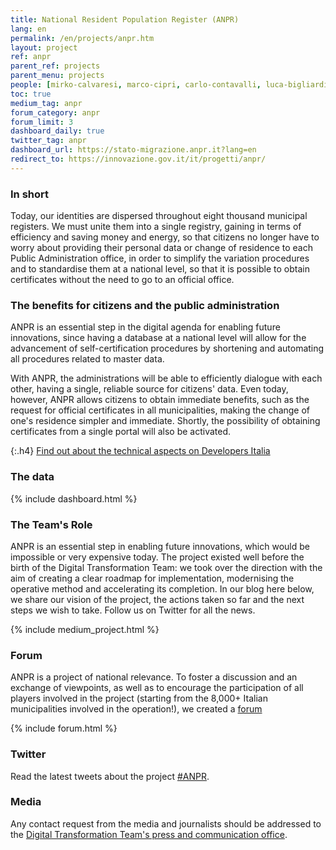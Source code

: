 ```yaml
---
title: National Resident Population Register (ANPR)
lang: en
permalink: /en/projects/anpr.htm
layout: project
ref: anpr
parent_ref: projects
parent_menu: projects
people: [mirko-calvaresi, marco-cipri, carlo-contavalli, luca-bigliardi, giuseppe-pasceri, elisabetta-pique]
toc: true
medium_tag: anpr
forum_category: anpr
forum_limit: 3
dashboard_daily: true
twitter_tag: anpr
dashboard_url: https://stato-migrazione.anpr.it?lang=en
redirect_to: https://innovazione.gov.it/it/progetti/anpr/
---
```


### In short

Today, our identities are dispersed throughout eight thousand municipal registers. We must
unite them into a single registry, gaining in terms of efficiency and saving money and energy,
so that citizens no longer have to worry about providing their personal data or
change of residence to each Public Administration office, in order to simplify the
variation procedures and to standardise them at a national level, so that it is possible to
obtain certificates without the need to go to
an official office.

### The benefits for citizens and the public administration

ANPR is an essential step in the digital agenda for enabling future innovations, since having a database at a national level will allow for the advancement of self-certification procedures by shortening and
automating all procedures related to master data.

With ANPR, the administrations will be able to efficiently dialogue with each other,
having a single, reliable source for citizens&#39; data. Even today, however,
ANPR allows citizens to obtain immediate benefits, such as the request for official
certificates in all municipalities, making the change of one&#39;s residence simpler and immediate.
Shortly, the possibility of obtaining certificates from a single portal will also be activated.


{:.h4}
[Find out about the technical aspects on Developers Italia](https://developers.italia.it/en/anpr/)

### The data
{% include dashboard.html %}

### The Team&#39;s Role

ANPR is an essential step in enabling future innovations, which would be impossible or very expensive today. The project existed well before the birth of the Digital Transformation Team: we took over the direction with the
aim of creating a clear roadmap for implementation, modernising the operative method and accelerating its completion. In our blog here below, we share our vision of the project, the actions taken so far and the next steps we wish to take. Follow us on Twitter for all the news.


{% include medium_project.html %}

### Forum
ANPR is a project of national relevance. To foster a discussion and an exchange of viewpoints, as well as to encourage the participation of all players involved in the project (starting from the 8,000+ Italian municipalities involved in the operation!), we created a [forum](https://forum.italia.it/c/anpr)

{% include forum.html %}

### Twitter

Read the latest tweets about the project [#ANPR](https://twitter.com/search?f=tweets&q=%23ANPR%20from%3Aitdigitalteam&src=typd).

### Media
Any contact request from the media and journalists should be addressed to the
[Digital Transformation Team's press and communication office](https://teamdigitale.governo.it/en/contacts).
